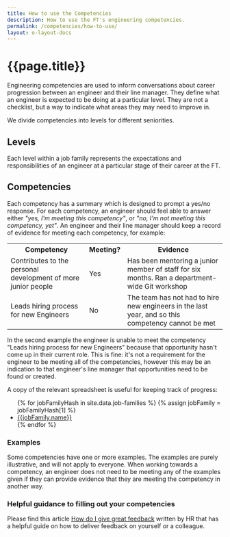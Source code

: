 ```yaml
---
title: How to use the Competencies
description: How to use the FT's engineering competencies.
permalink: /competencies/how-to-use/
layout: o-layout-docs
---
```


# {{page.title}}

Engineering competencies are used to inform conversations about career progression between an engineer and their line manager. They define what an engineer is expected to be doing at a particular level. They are not a checklist, but a way to indicate what areas they may need to improve in.

We divide competencies into levels for different seniorities.

## Levels

Each level within a job family represents the expectations and responsibilities of an engineer at a particular stage of their career at the FT.

## Competencies

Each competency has a summary which is designed to prompt a yes/no response. For each competency, an engineer should feel able to answer either _"yes, I'm meeting this competency"_, or _"no, I'm not meeting this competency, yet"_. An engineer and their line manager should keep a record of evidence for meeting each competency, for example:

<table class="o-table o-layout__main__single-span" data-o-component="o-table">
	<tr>
		<th>Competency</th>
		<th>Meeting?</th>
		<th>Evidence</th>
	</tr>
	<tr>
		<td>Contributes to the personal development of more junior people</td>
		<td>Yes</td>
		<td>Has been mentoring a junior member of staff for six months. Ran a department-wide Git workshop</td>
	</tr>
	<tr>
		<td>Leads hiring process for new Engineers</td>
		<td>No</td>
		<td>The team has not had to hire new engineers in the last year, and so this competency cannot be met</td>
	</tr>
</table>

In the second example the engineer is unable to meet the competency "Leads hiring process for new Engineers" because that opportunity hasn't come up in their current role. This is fine: it's not a requirement for the engineer to be meeting all of the competencies, however this may be an indication to that engineer's line manager that opportunities need to be found or created.

A copy of the relevant spreadsheet is useful for keeping track of progress:

<ul>
	{% for jobFamilyHash in site.data.job-families %}
	{% assign jobFamily = jobFamilyHash[1] %}
		<li>
			<a href="https://docs.google.com/spreadsheets/d/{{jobFamily.googleSheetId}}/edit" class="o-typography-link--external">{{jobFamily.name}}</a>
		</li>
	{% endfor %}
</ul>

### Examples

Some competencies have one or more examples. The examples are purely illustrative, and will not apply to everyone. When working towards a competency, an engineer does not need to be meeting any of the examples given if they can provide evidence that they are meeting the competency in another way.

### Helpful guidance to filling out your competencies

Please find this article [How do I give great feedback](https://financialtimes.looop.co/#/topic/22629) written by HR that has a helpful guide on how to deliver feedback on yourself or a colleague.
